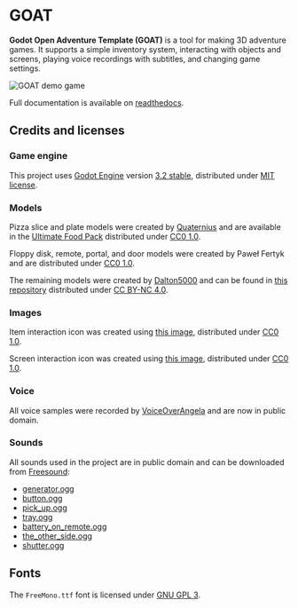 # GOAT

**Godot Open Adventure Template (GOAT)** is a tool for making 3D adventure
games. It supports a simple inventory system, interacting with objects and screens,
playing voice recordings with subtitles, and changing game settings.

![GOAT demo game](https://user-images.githubusercontent.com/36821133/73215095-b308a280-4153-11ea-8ff0-c85cbd476147.gif)

Full documentation is available on [readthedocs](https://miskatonicstudio-goat.readthedocs.io).

## Credits and licenses

### Game engine

This project uses [Godot Engine](https://github.com/godotengine/godot)
version [3.2 stable](https://downloads.tuxfamily.org/godotengine/3.2/),
distributed under [MIT license](https://godotengine.org/license).

### Models

Pizza slice and plate models were created by [Quaternius](quaternius.com)
and are available in the [Ultimate Food Pack](https://drive.google.com/drive/folders/1zMfN7q9VU80M7mLAbBBJyY2OdoXslbl1?usp=sharing)
distributed under [CC0 1.0](https://creativecommons.org/publicdomain/zero/1.0/).

Floppy disk, remote, portal, and door models were created by Paweł Fertyk
and are distributed under [CC0 1.0](https://creativecommons.org/publicdomain/zero/1.0/).

The remaining models were created by [Dalton5000](https://twitter.com/dalton8000)
and can be found in [this repository](https://github.com/Byteron/robo-platformer)
distributed under [CC BY-NC 4.0](https://creativecommons.org/licenses/by-nc/4.0/).

### Images

Item interaction icon was created using
[this image](https://publicdomainvectors.org/en/free-clipart/Silhouette-of-hand-palm/36250.html),
distributed under [CC0 1.0](https://creativecommons.org/publicdomain/zero/1.0/).

Screen interaction icon was created using
[this image](https://publicdomainvectors.org/en/free-clipart/Zoom-in-sign/44722.html),
distributed under [CC0 1.0](https://creativecommons.org/publicdomain/zero/1.0/).

### Voice

All voice samples were recorded by
[VoiceOverAngela](https://www.fiverr.com/voiceoverangela) and are now in public domain.

### Sounds

All sounds used in the project are in public domain and can be downloaded from
[Freesound](https://freesound.org):

* [generator.ogg](https://freesound.org/people/DiscoveryME/sounds/367175/)
* [button.ogg](https://freesound.org/people/LamaMakesMusic/sounds/403556/)
* [pick_up.ogg](https://freesound.org/people/SilverIllusionist/sounds/411177/)
* [tray.ogg](https://freesound.org/people/Handfan/sounds/71230/)
* [battery_on_remote.ogg](https://freesound.org/people/_lourii/sounds/491905/)
* [the_other_side.ogg](https://freesound.org/people/ricniclas/sounds/451949/)
* [shutter.ogg](https://freesound.org/people/aldenroth2/sounds/272017/)

## Fonts

The `FreeMono.ttf` font is licensed under [GNU GPL 3](http://www.gnu.org/licenses/).
